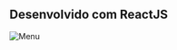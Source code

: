 ## Desenvolvido com ReactJS

![Menu](https://user-images.githubusercontent.com/97764446/221378708-c32127e7-eda5-4625-a43e-bdde77d4cdcf.jpg)
